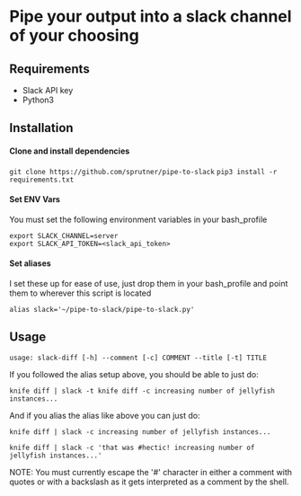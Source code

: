 # Pipe your output into a slack channel of your choosing

## Requirements

- Slack API key
- Python3

## Installation

  #### Clone and install dependencies
  `git clone https://github.com/sprutner/pipe-to-slack`
  `pip3 install -r requirements.txt`

  #### Set ENV Vars
  You must set the following environment variables in your bash_profile
  ```
  export SLACK_CHANNEL=server
  export SLACK_API_TOKEN=<slack_api_token>
  ```

  #### Set aliases
  I set these up for ease of use, just drop them in your bash_profile and point them to wherever this script is located

  ```
  alias slack='~/pipe-to-slack/pipe-to-slack.py'
  ```

## Usage

`usage: slack-diff [-h] --comment [-c] COMMENT --title [-t] TITLE`

If you followed the alias setup above, you should be able to just do:

```knife diff | slack -t knife diff -c increasing number of jellyfish instances...```

And if you alias the alias like above you can just do:

```knife diff | slack -c increasing number of jellyfish instances...```

```knife diff | slack -c 'that was #hectic! increasing number of jellyfish instances...'```

NOTE: You must currently escape the '#' character in either a comment with quotes or with a backslash as it gets interpreted as a comment by the shell.
